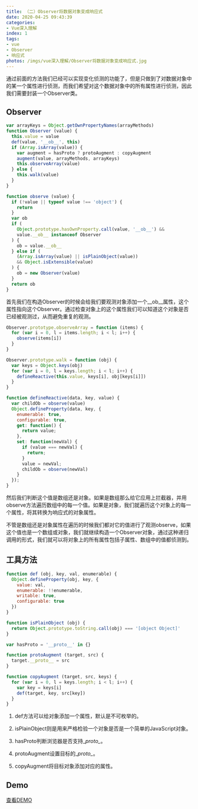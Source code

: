 ```yaml
---
title: （二）Observer将数据对象变成响应式
date: 2020-04-25 09:43:39
categories:
- Vue深入理解
index: 1
tags:
- vue
- Observer
- 响应式
photos: /imgs/vue深入理解/Observer将数据对象变成响应式.jpg
---
```


通过前面的方法我们已经可以实现变化侦测的功能了，但是只做到了对数据对象中的某一个属性进行侦测，而我们希望对这个数据对象中的所有属性进行侦测，因此我们需要封装一个Observer类。

## Observer

``` javascript
var arrayKeys = Object.getOwnPropertyNames(arrayMethods)
function Observer (value) {
  this.value = value
  def(value, '__ob__', this)
  if (Array.isArray(value)) {
    var augment = hasProto ? protoAugment : copyAugment
    augment(value, arrayMethods, arrayKeys)
    this.observeArray(value)
  } else {
    this.walk(value)
  }
}

function observe (value) {
  if (!value || typeof value !== 'object') {
    return
  }
  var ob
  if (
    Object.prototype.hasOwnProperty.call(value, '__ob__') &&
    value.__ob__ instanceof Observer
  ) {
    ob = value.__ob__
  } else if (
    (Array.isArray(value) || isPlainObject(value))
    && Object.isExtensible(value)
  ) {
    ob = new Observer(value)
  }
  return ob
}
```

首先我们在构造Observer的时候会给我们要观测对象添加一个\__ob\__属性，这个属性指向这个Observer。通过检查对象上的这个属性我们可以知道这个对象是否已经被观测过，从而避免重复的观测。

<!--more-->

``` javascript
Observer.prototype.observeArray = function (items) {
  for (var i = 0, l = items.length; i < l; i++) {
    observe(items[i])
  }
}

Observer.prototype.walk = function (obj) {
  var keys = Object.keys(obj)
  for (var i = 0, l = keys.length; i < l; i++) {
    defineReactive(this.value, keys[i], obj[keys[i]])
  }
}

function defineReactive(data, key, value) {
  var childOb = observe(value)
  Object.defineProperty(data, key, {
    enumerable: true,
    configurable: true,
    get: function() {
      return value;
    },
    set: function(newVal) {
      if (value === newVal) {
        return;
      }
      value = newVal;
      childOb = observe(newVal)
    }
  });
}
```

然后我们判断这个值是数组还是对象。如果是数组那么给它应用上拦截器，并用observe方法遍历数组中的每一个值。如果是对象，我们就遍历这个对象上的每一个属性，将其转换为响应式的对象属性。

不管是数组还是对象属性在遍历的时候我们都对它的值进行了观测observe，如果这个值也是一个数组或对象，我们就继续构造一个Observer对象，通过这种递归调用的形式，我们就可以将对象上的所有属性包括子属性、数组中的值都侦测到。

## 工具方法

``` javascript
function def (obj, key, val, enumerable) {
  Object.defineProperty(obj, key, {
    value: val,
    enumerable: !!enumerable,
    writable: true,
    configurable: true
  })
}

function isPlainObject (obj) {
  return Object.prototype.toString.call(obj) === '[object Object]'
}

var hasProto = '__proto__' in {}

function protoAugment (target, src) {
  target.__proto__ = src
}

function copyAugment (target, src, keys) {
  for (var i = 0, l = keys.length; i < l; i++) {
    var key = keys[i]
    def(target, key, src[key])
  }
}
```

1. def方法可以给对象添加一个属性，默认是不可枚举的。

2. isPlainObject则是用来严格检验一个对象是否是一个简单的JavaScript对象。

3. hasProto判断浏览器是否支持\__proto\__。

4. protoAugment设置目标的\__proto\__。

5. copyAugment将目标对象添加对应的属性。

## Demo

[查看DEMO](/demo/vue深入理解/Observer将数据对象变成响应式.html)
